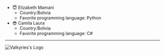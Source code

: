 * 😇 Elizabeth Mamani
    * Country:Bolivia
    * Favorite programming language: Python 
* 😎 Camila Laura
    * Country:Bolivia
    * Favorite programming language: C#
------
![Valkyries's Logo](https://cdn.dribbble.com/users/612987/screenshots/13410313/media/ff3b5b2703633232468e56af5916b4f9.jpg?compress=1&resize=400x300)
